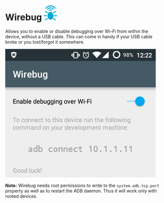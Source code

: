Wirebug ![Logo](icon.png)
=========================

Allows you to enable or disable debugging over Wi-Fi from within the device,
without a USB cable. This can come in handy if your USB cable broke or you
lost/forgot it somewhere.

![Screenshot](screenshot.png)

**Note:** Wirebug needs root permissions to write to the `system.adb.tcp.port`
property as well as to restart the ADB daemon. Thus it will work only with
rooted devices.
